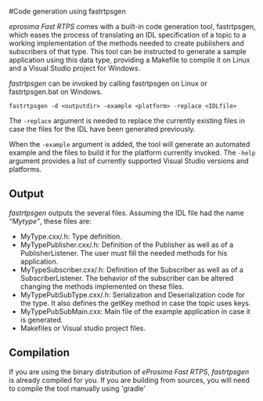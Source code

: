 #Code generation using fastrtpsgen

*eprosima Fast RTPS* comes with a built-in code generation tool, fastrtpsgen, which eases the process of
translating an IDL specification of a topic to a working implementation of the methods needed to create
publishers and subscribers of that type. This tool can be instructed to generate a sample application using
this data type, providing a Makefile to compile it on Linux and a Visual Studio project for Windows.

*fastrtpsgen* can be invoked by calling fastrtpsgen on Linux or fastrtpsgen.bat on Windows.

	fastrtpsgen -d <outputdir> -example <platform> -replace <IDLfile>

The `-replace` argument is needed to replace the currently existing files in case the files for the IDL have been
generated previously.

When the `-example` argument is added, the tool will generate an automated example and the files to build
it for the platform currently invoked. The `-help` argument provides a list of currently supported Visual Studio
versions and platforms.

## Output

*fastrtpsgen* outputs the several files. Assuming the IDL file had the name *“Mytype”*, these files are:

* MyType.cxx/.h: Type definition.
* MyTypePublisher.cxx/.h: Definition of the Publisher as well as of a PublisherListener. The user must
fill the needed methods for his application.
* MyTypeSubscriber.cxx/.h: Definition of the Subscriber as well as of a SubscriberListener. The behavior
of the subscriber can be altered changing the methods implemented on these files.
* MyTypePubSubType.cxx/.h: Serialization and Deserialization code for the type. It also defines the
getKey method in case the topic uses keys.
* MyTypePubSubMain.cxx: Main file of the example application in case it is generated.
* Makefiles or Visual studio project files.

## Compilation

If you are using the binary distribution of *eProsima Fast RTPS*, *fastrtpsgen* is already compiled for you.
If you are building from sources, you will need to compile the tool manually using 'gradle'


